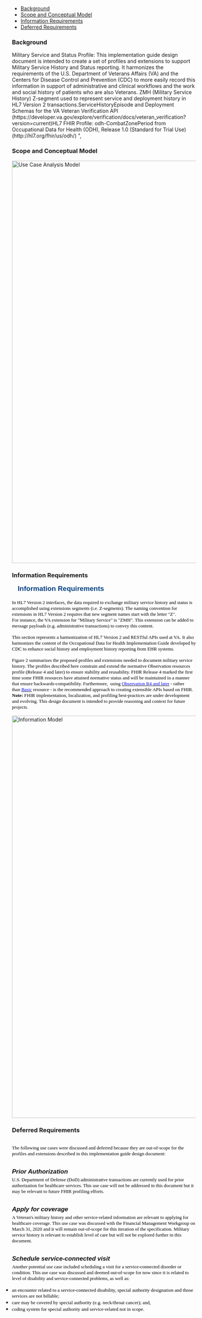 <div xmlns="http://www.w3.org/1999/xhtml" xmlns:xsi="http://www.w3.org/2001/XMLSchema-instance" xsi:schemaLocation="http://hl7.org/fhir ../../input-cache/schemas-r5/fhir-single.xsd">


<ul>
    <li><a href="#Background">Background</a></li>
    <li><a href="#Modeling">Scope and Conceptual Model</a></li>
    <li><a href="#Information">Information Requirements</a></li>
    <li><a href="#Deferred">Deferred Requirements</a></li>
    
</ul>

<h3><a name="Background">Background</a></h3>
<p>Military Service and Status Profile: This implementation guide design document is intended to create a set of profiles and extensions to support Military Service History and Status reporting. It harmonizes the requirements of the U.S. Department of Veterans Affairs (VA) and the Centers for Disease Control and Prevention (CDC) to more easily record this information in support of administrative and clinical workflows and the work and social history of patients who are also Veterans.  ZMH (Military Service History) Z-segment used to represent service and deployment history in HL7 Version 2 transactions.ServiceHistoryEpisode and Deployment Schemas for the VA Veteran Verification API (https://developer.va.gov/explore/verification/docs/veteran_verification?version=current)HL7 FHIR Profile: odh-CombatZonePeriod from Occupational Data for Health (ODH), Release 1.0 (Standard for Trial Use) (http://hl7.org/fhir/us/odh/)    ",</p>
<h3><a name="Modeling">Scope and Conceptual Model</a></h3>

<img src="mshusecase.png" alt="Use Case Analysis Model" width="1100" />

<h3><a name="Information">Information Requirements</a></h3>

<h2 style="margin-top:12.0pt;margin-right:0in;margin-bottom:3.0pt;margin-left:0in;font-size:19px;font-family:Arial;color:#004080;"><span style="color:#0F0F0F;">&nbsp;&nbsp;</span> Information Requirements</h2>
<p style="margin:0in;margin-bottom:.0001pt;font-size:16px;font-family:Arial;"><span style="font-size:13px;color:black;">&nbsp;</span></p>
<p style="margin:0in;margin-bottom:.0001pt;font-size:16px;font-family:Arial;"><span style="font-size:13px;font-family:Verdana;color:black;">In HL7 Version 2 interfaces, the data required to exchange military service history and status is accomplished using extensions segments (i.e. Z-segments). The naming convention for extensions in HL7 Version 2 requires that new segment names start with the letter &quot;Z&quot;.&nbsp;</span></p>
<p style="margin:0in;margin-bottom:.0001pt;font-size:16px;font-family:Arial;"><span style="font-size:13px;font-family:Verdana;color:black;">For instance, the VA extension for &quot;Military Service&quot; is &quot;ZMH&quot;. This extension can be added to message payloads (e.g. administrative transactions) to convey this content.&nbsp;</span></p>
<p style="margin:0in;margin-bottom:.0001pt;font-size:16px;font-family:Arial;"><span style="font-size:13px;color:black;">&nbsp;</span></p>
<p style="margin:0in;margin-bottom:.0001pt;font-size:16px;font-family:Arial;"><span style="font-size:13px;font-family:Verdana;color:black;">This section represents a harmonization of HL7 Version 2 and RESTful APIs used at VA. It also harmonizes the content of the Occupational Data for Health Implementation Guide developed by CDC to enhance social history and employment history reporting from EHR systems.</span></p>
<p style="margin:0in;margin-bottom:.0001pt;font-size:16px;font-family:Arial;"><span style="font-size:13px;">&nbsp;</span></p>
<p style="margin:0in;margin-bottom:.0001pt;font-size:16px;font-family:Arial;"><span style="font-size:13px;font-family:Verdana;color:black;">Figure 2 summarizes the proposed profiles and extensions needed to document military service history. The profiles described here constrain and extend the normative Observation resources profile (Release 4 and later) to ensure stability and reusability. FHIR Release 4 marked the first time some FHIR resources have attained normative status and will be maintained in a manner that ensure backwards-compatibility. Furthermore,&nbsp;&nbsp;using&nbsp;</span><a href="http://build.fhir.org/observation.html"><span style="font-size:13px;font-family:Verdana;color:blue;">Observation R4 and later</span></a><span style="font-size:13px;font-family:Verdana;color:black;">&nbsp;- rather than&nbsp;</span><a href="http://build.fhir.org/basic.html"><span style="font-size:13px;font-family:Verdana;color:blue;">Basic</span></a><span style="font-size:13px;font-family:Verdana;color:black;">&nbsp;resource - is the recommended approach to creating extensible APIs based on FHIR.&nbsp;</span></p>
<p style="margin:0in;margin-bottom:.0001pt;font-size:16px;font-family:Arial;"><strong><span style="font-size:13px;font-family:Verdana;color:black;">Note:</span></strong><span style="font-size:13px;font-family:Verdana;color:black;">&nbsp;FHIR implementation, localization, and profiling best-practices are under development and evolving. This design document is intended to provide reasoning and context for future projects.&nbsp;</span></p>
<p style="margin:0in;margin-bottom:.0001pt;font-size:16px;font-family:Arial;"><span style="font-size:13px;">&nbsp;</span></p>

<img src="information.png" alt="Information Model" width="1100" />

<h3><a name="Deferred">Deferred Requirements</a></h3>

<p style="margin:0in;margin-bottom:.0001pt;font-size:16px;font-family:Arial;"><span style="font-size:13px;color:black;">&nbsp;</span></p>
<p style="margin:0in;margin-bottom:.0001pt;font-size:16px;font-family:Arial;"><span style="font-size:13px;font-family:Verdana;color:black;">The following use cases were discussed and deferred because they are out-of-scope for the profiles and extensions described in this implementation guide design document:</span></p>
<p style="margin:0in;margin-bottom:.0001pt;font-size:16px;font-family:Arial;"><span style="font-size:13px;">&nbsp;</span></p>
<h5 style="margin-top:12.0pt;margin-right:0in;margin-bottom:3.0pt;margin-left:0in;font-size:17px;font-family:Arial;color:#004080;font-style:italic;"><span style="color:#0F0F0F;">Prior Authorization&nbsp;</span></h5>
<p style="margin:0in;margin-bottom:.0001pt;font-size:16px;font-family:Arial;"><span style="font-size:13px;font-family:Verdana;color:black;">U.S. Department of Defense (DoD) administrative transactions are currently used for prior authorization for healthcare services. This use case will not be addressed in this document but it may be relevant to future FHIR profiling efforts.&nbsp;</span></p>
<p style="margin:0in;margin-bottom:.0001pt;font-size:16px;font-family:Arial;"><span style="font-size:13px;">&nbsp;</span></p>
<h5 style="margin-top:12.0pt;margin-right:0in;margin-bottom:3.0pt;margin-left:0in;font-size:17px;font-family:Arial;color:#004080;font-style:italic;"><span style="color:#0F0F0F;">Apply for coverage&nbsp;</span></h5>
<p style="margin:0in;margin-bottom:.0001pt;font-size:16px;font-family:Arial;"><span style="font-size:13px;font-family:Verdana;color:black;">A Veteran&#39;s military history and other service-related information are relevant to applying for healthcare coverage. This use case was discussed with the Financial Management Workgroup on March 31, 2020 and it will remain out-of-scope for this iteration of the specification. Military service history is relevant to establish level of care but will not be explored further in this document.&nbsp;&nbsp;</span></p>
<p style="margin:0in;margin-bottom:.0001pt;font-size:16px;font-family:Arial;"><span style="font-size:13px;">&nbsp;</span></p>
<h5 style="margin-top:12.0pt;margin-right:0in;margin-bottom:3.0pt;margin-left:0in;font-size:17px;font-family:Arial;color:#004080;font-style:italic;"><span style="color:#0F0F0F;">Schedule service-connected visit&nbsp;</span></h5>
<p style="margin:0in;margin-bottom:.0001pt;font-size:16px;font-family:Arial;"><span style="font-size:13px;font-family:Verdana;color:black;">Another potential use case included scheduling a visit for a service-connected disorder or condition. This use case was discussed and deemed out-of-scope for now since it is related to level of disability and service-connected problems, as well as:</span></p>
<ul style="list-style-type: disc;margin-left:-0.25in;">
    <li><span style="font-family:Verdana;font-size:10.0pt;color:black;">an encounter related to a service-connected disability, special authority designation and those services are not billable;</span></li>
    <li><span style="font-family:Verdana;font-size:10.0pt;color:black;">care may be covered by special authority (e.g. neck/throat cancer); and,</span></li>
    <li><span style="font-family:Verdana;font-size:10.0pt;color:black;">coding system for special authority and service-related not in scope. &nbsp; &nbsp; &nbsp; &nbsp;&nbsp;</span></li>
</ul>


</div>
